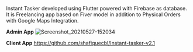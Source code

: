 Instant Tasker developed using Flutter powered with Firebase as database. It is Freelancing app based on Fiver model in addition to Physical Orders with Google Maps Integration.

**Admin App**
![Screenshot_20210527-152034](https://user-images.githubusercontent.com/57300829/120779201-48822680-c540-11eb-8fec-1834aedcc5cc.jpg)

**Client App**
https://github.com/shafiquecbl/Instant-tasker-v2.1
